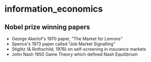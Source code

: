 # information_economics
## Nobel prize winning papers 
- George Akerlof's 1970 paper, "The Market for Lemons"
- Spence's 1973 paper called "Job Market Signalling"
- Stiglitz (& Rothschild, 1976) on self-screening in insurance markets
- John Nash 1950 Game Theory which defined Nash Equilibrium
